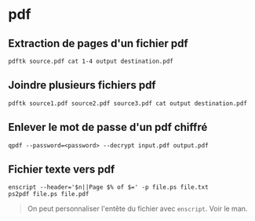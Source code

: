 # pdf

## Extraction de pages d'un fichier pdf
```
pdftk source.pdf cat 1-4 output destination.pdf
```

## Joindre plusieurs fichiers pdf
```
pdftk source1.pdf source2.pdf source3.pdf cat output destination.pdf
```

## Enlever le mot de passe d'un pdf chiffré
```
qpdf --password=<password> --decrypt input.pdf output.pdf
```

## Fichier texte vers pdf

```
enscript --header='$n||Page $% of $=' -p file.ps file.txt
ps2pdf file.ps file.pdf
```

> On peut personnaliser l'entête du fichier avec `enscript`. Voir le man.
> 
